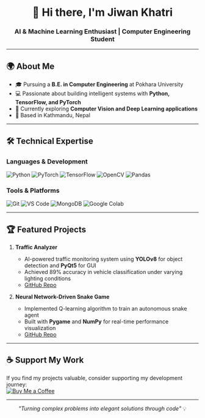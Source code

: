 <h1 align="center">👋 Hi there, I'm Jiwan Khatri</h1>
<h3 align="center">AI & Machine Learning Enthusiast | Computer Engineering Student</h3>

---

## 🌍 **About Me**  
- 🎓 Pursuing a **B.E. in Computer Engineering** at Pokhara University  
- 💻 Passionate about building intelligent systems with **Python, TensorFlow, and PyTorch**  
- 🌱 Currently exploring **Computer Vision and Deep Learning applications**  
- 📍 Based in Kathmandu, Nepal  

---

## 🛠️ **Technical Expertise**  
### **Languages & Development**  
![Python](https://img.shields.io/badge/Python-3776AB?style=flat&logo=python&logoColor=white)
![PyTorch](https://img.shields.io/badge/PyTorch-EE4C2C?style=flat&logo=pytorch&logoColor=white)
![TensorFlow](https://img.shields.io/badge/TensorFlow-FF6F00?style=flat&logo=tensorflow&logoColor=white)
![OpenCV](https://img.shields.io/badge/OpenCV-5C3EE8?style=flat&logo=opencv&logoColor=white)
![Pandas](https://img.shields.io/badge/Pandas-150458?style=flat&logo=pandas&logoColor=white)

### **Tools & Platforms**  
![Git](https://img.shields.io/badge/Git-F05032?style=flat&logo=git&logoColor=white)
![VS Code](https://img.shields.io/badge/VS_Code-007ACC?style=flat&logo=visual-studio-code&logoColor=white)
![MongoDB](https://img.shields.io/badge/MongoDB-47A248?style=flat&logo=mongodb&logoColor=white)
![Google Colab](https://img.shields.io/badge/Colab-F9AB00?style=flat&logo=google-colab&logoColor=black)

---

## 🏆 **Featured Projects**  
1. **Traffic Analyzer**  
   - AI-powered traffic monitoring system using **YOLOv8** for object detection and **PyQt5** for GUI  
   - Achieved 89% accuracy in vehicle classification under varying lighting conditions  
   - [GitHub Repo](https://github.com/enjiwan/Traffic-Analyzer)  

2. **Neural Network-Driven Snake Game**  
   - Implemented Q-learning algorithm to train an autonomous snake agent  
   - Built with **Pygame** and **NumPy** for real-time performance visualization  
   - [GitHub Repo](https://github.com/enjiwan/Snake-Game-using-Python)  

---

## ☕ **Support My Work**  
If you find my projects valuable, consider supporting my development journey:  
[![Buy Me a Coffee](https://img.shields.io/badge/Buy_Me_a_Coffee-FFDD00?style=for-the-badge&logo=buy-me-a-coffee&logoColor=black)](https://www.buymeacoffee.com/enjiwan)

---

<p align="center"> 
  <i>"Turning complex problems into elegant solutions through code"</i> 💡
</p>
